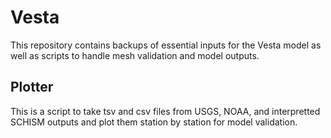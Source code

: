 # Vesta

This repository contains backups of essential inputs for the Vesta model as well as scripts to handle mesh validation and model outputs.

## Plotter
This is a script to take tsv and csv files from USGS, NOAA, and interpretted SCHISM outputs and plot them station by station for model validation.
